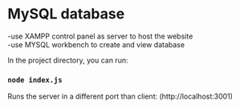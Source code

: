 # MySQL database
-use XAMPP control panel as server to host the website <br>
-use MYSQL workbench to create and view database 

In the project directory, you can run:

### `node index.js`

Runs the server in a different port than client: (http://localhost:3001) 
